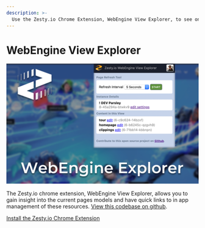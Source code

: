 ```yaml
---
description: >-
  Use the Zesty.io Chrome Extension, WebEngine View Explorer, to see on page details for the currently viewed model
---
```


# WebEngine View Explorer

![Zesty.io Chrome Extension](https://raw.githubusercontent.com/zesty-io/chrome-ext/master/chrome-store-main.png)

The Zesty.io chrome extension, WebEngine View Explorer, allows you to gain insight into the current pages models and have quick links to in app management of these resources. [View this codebase on github](https://github.com/zesty-io/chrome-ext).

[Install the Zesty.io Chrome Extension](https://chrome.google.com/webstore/detail/zestyio-webengine-view-ex/mnkmogppmhhmafgfljgckpkapodofjob)